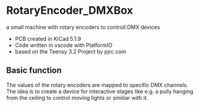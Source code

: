 # RotaryEncoder_DMXBox
a small machine with rotary encoders to controll DMX devices

* PCB created in KiCad 5.1.9
* Code written in vscode with PlatformIO
* based on the Teensy 3.2 Project by pjrc.com

## Basic function
The values of the rotary encoders are mapped to specific DMX channels. The idea is to create a device for interactive stages like e.g. a pully hanging from the ceiling to control moving lights or similiar with it. 
